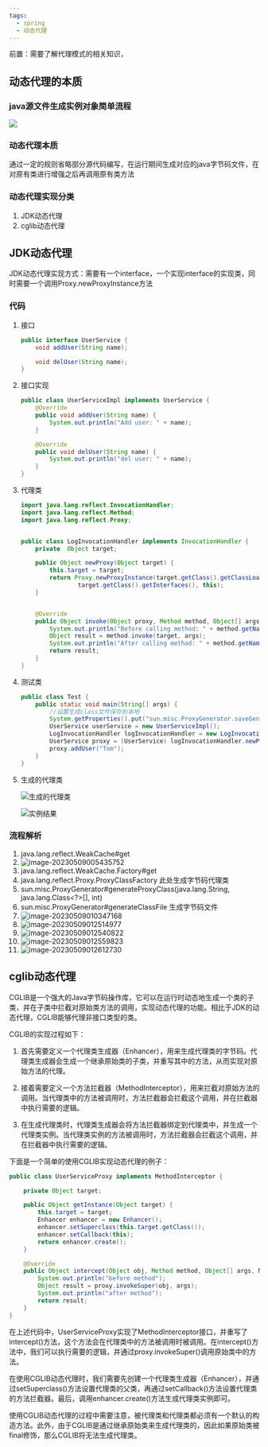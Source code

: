 ```yaml
---
tags:
  - spring
  - 动态代理
---
```


前置：需要了解代理模式的相关知识，

## 动态代理的本质

### java源文件生成实例对象简单流程

![](https://raw.githubusercontent.com/CNRF/noteImage/main/image/202302220045755.png)

### 动态代理本质

通过一定的规则省略部分源代码编写，在运行期间生成对应的java字节码文件，在对原有类进行增强之后再调用原有类方法

### 动态代理实现分类

1. JDK动态代理
2. cglib动态代理



## JDK动态代理

JDK动态代理实现方式：需要有一个interface，一个实现interface的实现类，同时需要一个调用Proxy.newProxyInstance方法

### 代码

1. 接口

   ```java
   public interface UserService {
       void addUser(String name);
   
       void delUser(String name);
   }
   ```

   

2. 接口实现

   ```java
   public class UserServiceImpl implements UserService {
       @Override
       public void addUser(String name) {
           System.out.println("Add user: " + name);
       }
   
       @Override
       public void delUser(String name) {
           System.out.println("del user: " + name);
       }
   }
   ```

   

3. 代理类

   ```java
   import java.lang.reflect.InvocationHandler;
   import java.lang.reflect.Method;
   import java.lang.reflect.Proxy;
   
   
   public class LogInvocationHandler implements InvocationHandler {
       private  Object target;
   
       public Object newProxy(Object target) {
           this.target = target;
           return Proxy.newProxyInstance(target.getClass().getClassLoader(),
                   target.getClass().getInterfaces(), this);
       }
   
   
       @Override
       public Object invoke(Object proxy, Method method, Object[] args) throws Throwable {
           System.out.println("Before calling method: " + method.getName());
           Object result = method.invoke(target, args);
           System.out.println("After calling method: " + method.getName());
           return result;
       }
   }
   ```

   

4. 测试类

   ```java
   public class Test {
       public static void main(String[] args) {
           //设置生成class文件保存到本地
           System.getProperties().put("sun.misc.ProxyGenerator.saveGeneratedFiles", "true");
           UserService userService = new UserServiceImpl();
           LogInvocationHandler logInvocationHandler = new LogInvocationHandler();
           UserService proxy = (UserService) logInvocationHandler.newProxy(userService);
           proxy.addUser("Tom");
       }
   }
   ```

5. 生成的代理类

   ![生成的代理类](https://raw.githubusercontent.com/CNRF/noteImage/main/image/202305050100115.png)

   

   


   ![实例结果](https://raw.githubusercontent.com/CNRF/noteImage/main/image/202302220117309.png)

### 流程解析

1. java.lang.reflect.WeakCache#get
2. ![image-20230509005435752](https://raw.githubusercontent.com/CNRF/noteImage/main/image/202305090054788.png)
3. java.lang.reflect.WeakCache.Factory#get
4. java.lang.reflect.Proxy.ProxyClassFactory  此处生成字节码代理类
5. sun.misc.ProxyGenerator#generateProxyClass(java.lang.String, java.lang.Class<?>[], int) 
6. sun.misc.ProxyGenerator#generateClassFile 生成字节码文件
7. ![image-20230509010347168](https://raw.githubusercontent.com/CNRF/noteImage/main/image/202305090103207.png)
8. ![image-20230509012514977](https://raw.githubusercontent.com/CNRF/noteImage/main/image/202305090125011.png)
9. ![image-20230509012540822](https://raw.githubusercontent.com/CNRF/noteImage/main/image/202305090125850.png)
10. ![image-20230509012559823](https://raw.githubusercontent.com/CNRF/noteImage/main/image/202305090125849.png)
11. ![image-20230509012612730](https://raw.githubusercontent.com/CNRF/noteImage/main/image/202305090126752.png)

## cglib动态代理

CGLIB是一个强大的Java字节码操作库，它可以在运行时动态地生成一个类的子类，并在子类中拦截对原始类方法的调用，实现动态代理的功能。相比于JDK的动态代理，CGLIB能够代理非接口类型的类。

CGLIB的实现过程如下：

1. 首先需要定义一个代理类生成器（Enhancer），用来生成代理类的字节码。代理类生成器会生成一个继承原始类的子类，并重写其中的方法，从而实现对原始方法的代理。

2. 接着需要定义一个方法拦截器（MethodInterceptor），用来拦截对原始方法的调用。当代理类中的方法被调用时，方法拦截器会拦截这个调用，并在拦截器中执行需要的逻辑。

3. 在生成代理类时，代理类生成器会将方法拦截器绑定到代理类中，并生成一个代理类实例。当代理类实例的方法被调用时，方法拦截器会拦截这个调用，并在拦截器中执行需要的逻辑。

下面是一个简单的使用CGLIB实现动态代理的例子：

```java
public class UserServiceProxy implements MethodInterceptor {

    private Object target;

    public Object getInstance(Object target) {
        this.target = target;
        Enhancer enhancer = new Enhancer();
        enhancer.setSuperclass(this.target.getClass());
        enhancer.setCallback(this);
        return enhancer.create();
    }

    @Override
    public Object intercept(Object obj, Method method, Object[] args, MethodProxy proxy) throws Throwable {
        System.out.println("before method");
        Object result = proxy.invokeSuper(obj, args);
        System.out.println("after method");
        return result;
    }
}
```

在上述代码中，UserServiceProxy实现了MethodInterceptor接口，并重写了intercept()方法，这个方法会在代理类中的方法被调用时被调用。在intercept()方法中，我们可以执行需要的逻辑，并通过proxy.invokeSuper()调用原始类中的方法。

在使用CGLIB动态代理时，我们需要先创建一个代理类生成器（Enhancer），并通过setSuperclass()方法设置代理类的父类，再通过setCallback()方法设置代理类的方法拦截器。最后，调用enhancer.create()方法生成代理类实例即可。

使用CGLIB动态代理的过程中需要注意，被代理类和代理类都必须有一个默认的构造方法。此外，由于CGLIB是通过继承原始类来生成代理类的，因此如果原始类被final修饰，那么CGLIB将无法生成代理类。



